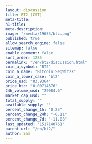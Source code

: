```yaml
---
layout: discussion
title: BT2 [CST]
meta-title: 
h1-title: 
meta-description: 
image: "/media/19633/btc.png"
published: true
allow_search_engine: false
sitemap: false
enable_comment: false
sort_order: 1285
permalink: "/en/bt2/discussion.html"
coin_a_symbol: "BT2"
coin_a_name: "Bitcoin SegWit2X"
coin_a_lower_case: "bt2"
price_usd: "83.9364"
price_btc: "0.00714376"
24h_volume_usd: "29084.6"
market_cap_usd: ""
total_supply: ""
available_supply: ""
percent_change_1h: "0.25"
percent_change_24h: "-0.11"
percent_change_7d: "-11.08"
last_updated: "1517140761"
parent-url: "/en/bt2/"
author: Sam
---
```


